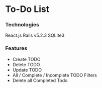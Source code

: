 # To-Do List

### Technologies

React.js
Rails v5.2.3
SQLite3

### Features

* Create TODO
* Delete TODO
* Update TODO
* All / Complete / Incomplete TODO Filters
* Delete all Completed Todo
